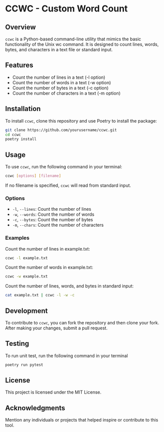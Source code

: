 # CCWC - Custom Word Count
## Overview

`ccwc` is a Python-based command-line utility that mimics the basic functionality of the Unix wc command. It is designed to count lines, words, bytes, and characters in a text file or standard input.


## Features
- Count the number of lines in a text (-l option)
- Count the number of words in a text (-w option)
- Count the number of bytes in a text (-c option)
- Count the number of characters in a text (-m option)

## Installation

To install `ccwc`, clone this repository and use Poetry to install the package:
```bash
git clone https://github.com/yourusername/ccwc.git
cd ccwc
poetry install
```

## Usage

To use `ccwc`, run the following command in your terminal:
```bash
ccwc [options] [filename]
```

If no filename is specified, `ccwc` will read from standard input.

### Options
- `-l`, `--lines`: Count the number of lines
- `-w`, `--words`: Count the number of words
- `-c`, `--bytes`: Count the number of bytes
- `-m`, `--chars`: Count the number of characters

### Examples

Count the number of lines in example.txt:
```bash
ccwc -l example.txt
```

Count the number of words in example.txt:
```bash
ccwc -w example.txt
```

Count the number of lines, words, and bytes in standard input:
```bash
cat example.txt | ccwc -l -w -c
```

## Development

To contribute to `ccwc`, you can fork the repository and then clone your fork. After making your changes, submit a pull request.

## Testing
To run unit test, run the following command in your terminal
```bash
poetry run pytest
```

## License
This project is licensed under the MIT License.

## Acknowledgments
Mention any individuals or projects that helped inspire or contribute to this tool.